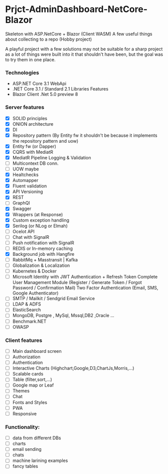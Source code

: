 # Prjct-AdminDashboard-NetCore-Blazor

Skeleton with ASP.NetCore + Blazor (Client WASM) A few useful things about collecting to a repo (Hobby project)

A playful project with a few solutions may not be suitable for a sharp project as a lot of things were built into it that shouldn't have been, but the goal was to try them in one place.

### Technologies

- ASP.NET Core 3.1 WebApi
- .NET Core 3.1 / Standard 2.1 Libraries Features
- Blazor Client .Net 5.0 preview 8

### Server features

- [x] SOLID principles
- [x] ONION architecture
- [x] DI
- [x] Repository pattern (By Entity fw it shouldn't be because it implements the repository pattern and uow)
- [x] Entity fw (or Dapper)
- [x] CQRS with MediatR
- [x] MediatR Pipeline Logging & Validation
- [ ] Multicontext DB conn.
- [ ] UOW maybe
- [x] Healtchecks
- [x] Automapper
- [x] Fluent validation
- [x] API Versioning
- [x] REST
- [ ] GraphQl
- [x] Swagger
- [x] Wrappers (at Response)
- [x] Custom exception handling
- [x] Serilog (or NLog or Elmah)
- [ ] Ocelot API
- [ ] Chat with SignalR
- [ ] Push notification with SignalR
- [ ] REDIS or In-memory caching
- [x] Background job with Hangfire
- [ ] RabbitMq + Masstransit | Kafka
- [ ] Globalization & Localization
- [ ] Kubernetes & Docker
- [ ] Microsoft Identity with JWT Authentication + Refresh Token
      Complete User Management Module (Register / Generate Token / Forgot Password / Confirmation Mail) Two Factor Authentication (Email, SMS, Google Authenticator)
- [ ] SMTP / Mailkit / Sendgrid Email Service
- [ ] LDAP & ADFS
- [ ] ElasticSearch
- [ ] MongoDB, Postgre , MySql, Mssql,DB2 ,Oracle ...
- [ ] Benchmark.NET
- [ ] OWASP

### Client features

- [ ] Main dashboard screen
- [ ] Authorization
- [ ] Authentication
- [ ] Interactive Charts (Highchart,Google,D3,ChartJs,Morris,...)
- [ ] Scalable cards
- [ ] Table (filter,sort,...)
- [ ] Google map or Leaf
- [ ] Themes
- [ ] Chat
- [ ] Fonts and Styles
- [ ] PWA
- [ ] Responsive

### Functionality:

- [ ] data from different DBs
- [ ] charts
- [ ] email sending
- [ ] chats
- [ ] machine larining examples
- [ ] fancy tables
